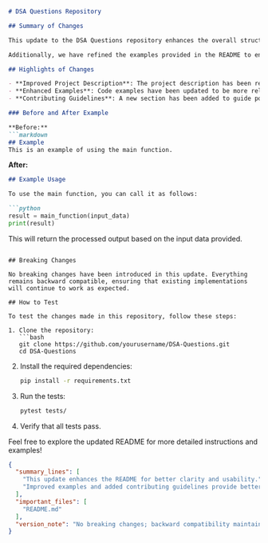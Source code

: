 ```markdown
# DSA Questions Repository

## Summary of Changes

This update to the DSA Questions repository enhances the overall structure and clarity of the README file. A clear and concise README is essential for onboarding new contributors and users, as it serves as the first point of contact for understanding the project. The modifications made include improved headings, a clearer project description, and added sections that provide better guidance on how to contribute and test the code.

Additionally, we have refined the examples provided in the README to ensure they are more relevant and easier to understand. By streamlining these sections, we aim to improve the user experience and provide clearer instructions on how to utilize and contribute to the repository effectively.

## Highlights of Changes

- **Improved Project Description**: The project description has been rewritten to better convey its purpose and functionality.
- **Enhanced Examples**: Code examples have been updated to be more relevant and easier to follow.
- **Contributing Guidelines**: A new section has been added to guide potential contributors on how to get started.

### Before and After Example

**Before:**
```markdown
## Example
This is an example of using the main function.
```

**After:**
```markdown
## Example Usage

To use the main function, you can call it as follows:

```python
result = main_function(input_data)
print(result)
```
This will return the processed output based on the input data provided.
```

## Breaking Changes

No breaking changes have been introduced in this update. Everything remains backward compatible, ensuring that existing implementations will continue to work as expected.

## How to Test

To test the changes made in this repository, follow these steps:

1. Clone the repository:
   ```bash
   git clone https://github.com/yourusername/DSA-Questions.git
   cd DSA-Questions
   ```

2. Install the required dependencies:
   ```bash
   pip install -r requirements.txt
   ```

3. Run the tests:
   ```bash
   pytest tests/
   ```

4. Verify that all tests pass.

Feel free to explore the updated README for more detailed instructions and examples!

```json
{
  "summary_lines": [
    "This update enhances the README for better clarity and usability.",
    "Improved examples and added contributing guidelines provide better onboarding."
  ],
  "important_files": [
    "README.md"
  ],
  "version_note": "No breaking changes; backward compatibility maintained."
}
```
```